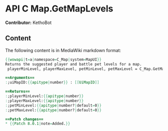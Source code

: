 # API C Map.GetMapLevels

**Contributor:** KethoBot

## Content

The following content is in MediaWiki markdown format:

```mediawiki
{{wowapi|t=a|namespace=C_Map|system=MapUI}}
Returns the suggested player and battle pet levels for a map.
 playerMinLevel, playerMaxLevel, petMinLevel, petMaxLevel = C_Map.GetMapLevels(uiMapID)

==Arguments==
:;uiMapID:{{apitype|number}} : [[UiMapID]]

==Returns==
:;playerMinLevel:{{apitype|number}}
:;playerMaxLevel:{{apitype|number}}
:;petMinLevel:{{apitype|number?|default=0}}
:;petMaxLevel:{{apitype|number?|default=0}}

==Patch changes==
* {{Patch 8.0.1|note=Added.}}
```